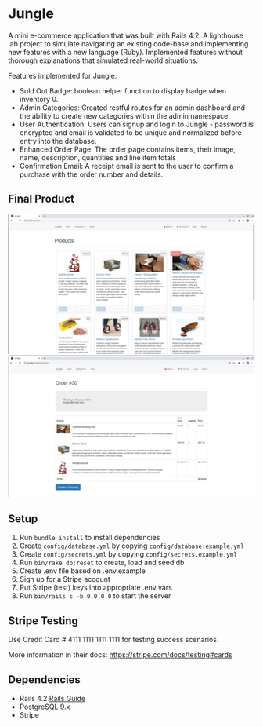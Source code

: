 # Jungle

A mini e-commerce application that was built with Rails 4.2.
A lighthouse lab project to simulate navigating an existing code-base and implementing new features with a new language (Ruby). 
Implemented features without thorough explanations that simulated real-world situations.

Features implemented for Jungle:

- Sold Out Badge: boolean helper function to display badge when inventory 0.
- Admin Categories: Created restful routes for an admin dashboard and the ability to create new categories within the admin namespace.
- User Authentication: Users can signup and login to Jungle - password is encrypted and email is validated to be unique and normalized before entry into the database.
- Enhanced Order Page: The order page contains items, their image, name, description, quantities and line item totals
- Confirmation Email: A receipt email is sent to the user to confirm a purchase with the order number and details.

## Final Product

!["Screenshot of the Product Page"](https://github.com/AleksandarDmitrovic/jungle-rails/blob/master/docs/products.png?raw=true)
!["Screenshot of Order Confirmation Page"](https://github.com/AleksandarDmitrovic/jungle-rails/blob/master/docs/order_confirmation.png?raw=true)

## Setup

1. Run `bundle install` to install dependencies
2. Create `config/database.yml` by copying `config/database.example.yml`
3. Create `config/secrets.yml` by copying `config/secrets.example.yml`
4. Run `bin/rake db:reset` to create, load and seed db
5. Create .env file based on .env.example
6. Sign up for a Stripe account
7. Put Stripe (test) keys into appropriate .env vars
8. Run `bin/rails s -b 0.0.0.0` to start the server

## Stripe Testing

Use Credit Card # 4111 1111 1111 1111 for testing success scenarios.

More information in their docs: <https://stripe.com/docs/testing#cards>

## Dependencies

* Rails 4.2 [Rails Guide](http://guides.rubyonrails.org/v4.2/)
* PostgreSQL 9.x
* Stripe
